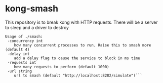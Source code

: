 # kong-smash
This repository is to break kong with HTTP requests. There will be a server to sleep and a driver to destroy

```./smash -h
Usage of ./smash:
 -concurrency int
  	how many concurrent processes to run. Raise this to smash more (default 4)
 -delay int
  	add a delay flag to cause the service to block in ms time
 -requests int
  	how many requests to perform (default 1000)
 -url string
  	url to smash (default "http://localhost:8282/simulate")```
